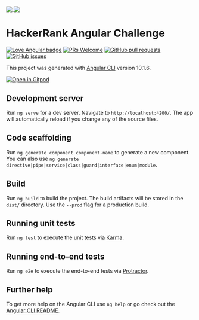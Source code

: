 <a href="https://angular.io/" alt="Angular" target="_blank" title="Angular">
  <img align="center" src="https://github.com/actions/starter-workflows/blob/main/icons/angular.svg" />
</a>
<a href="http://www.protractortest.org/" alt="Protractor" target="_blank" title="Protractor">
  <img align="center" src="https://www.vectorlogo.zone/logos/protractortest/protractortest-icon.svg" />
</a>

# HackerRank Angular Challenge

[![Love Angular badge](https://img.shields.io/badge/angular-love-blue?logo=angular&angular=love)](https://www.github.com/shortthirdman/HackerRank-Angular-Challenge)	[![PRs Welcome](https://img.shields.io/badge/PRs-welcome-brightgreen.svg?style=flat)](http://makeapullrequest.com)	[![GitHub pull requests](https://img.shields.io/github/issues-pr/shortthirdman/HackerRank-Angular-Challenge)](https://github.com/shortthirdman/HackerRank-Angular-Challenge/pulls)	[![GitHub issues](https://img.shields.io/github/issues/shortthirdman/HackerRank-Angular-Challenge)](https://github.com/shortthirdman/HackerRank-Angular-Challenge/issues)

This project was generated with [Angular CLI](https://github.com/angular/angular-cli) version 10.1.6.

[![Open in Gitpod](https://gitpod.io/button/open-in-gitpod.svg)](https://gitpod.io/#https://github.com/shortthirdman/HackerRank-Angular-Challenge)

## Development server

Run `ng serve` for a dev server. Navigate to `http://localhost:4200/`. The app will automatically reload if you change any of the source files.

## Code scaffolding

Run `ng generate component component-name` to generate a new component. You can also use `ng generate directive|pipe|service|class|guard|interface|enum|module`.

## Build

Run `ng build` to build the project. The build artifacts will be stored in the `dist/` directory. Use the `--prod` flag for a production build.

## Running unit tests

Run `ng test` to execute the unit tests via [Karma](https://karma-runner.github.io).

## Running end-to-end tests

Run `ng e2e` to execute the end-to-end tests via [Protractor](http://www.protractortest.org/).

## Further help

To get more help on the Angular CLI use `ng help` or go check out the [Angular CLI README](https://github.com/angular/angular-cli/blob/master/README.md).
